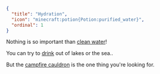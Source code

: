 ```json
{
  "title": "Hydration",
  "icon": "minecraft:potion{Potion:purified_water}",
  "ordinal": 1
}
```

Nothing is so important than [clean water](^aged:hydration/campfire)!


You can try to [drink](^aged:hydration/drink) out of lakes or the sea..


But the [campfire cauldron](^aged:hydration/campfire_cauldron) is the one thing you're looking for.